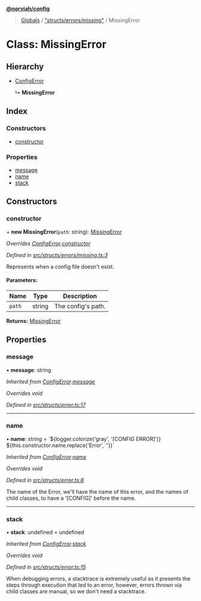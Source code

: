 **[@norviah/config](../README.md)**

> [Globals](../globals.md) / ["structs/errors/missing"](../modules/_structs_errors_missing_.md) / MissingError

# Class: MissingError

## Hierarchy

* [ConfigError](_structs_error_.configerror.md)

  ↳ **MissingError**

## Index

### Constructors

* [constructor](_structs_errors_missing_.missingerror.md#constructor)

### Properties

* [message](_structs_errors_missing_.missingerror.md#message)
* [name](_structs_errors_missing_.missingerror.md#name)
* [stack](_structs_errors_missing_.missingerror.md#stack)

## Constructors

### constructor

\+ **new MissingError**(`path`: string): [MissingError](_structs_errors_missing_.missingerror.md)

*Overrides [ConfigError](_structs_error_.configerror.md).[constructor](_structs_error_.configerror.md#constructor)*

*Defined in [src/structs/errors/missing.ts:3](https://github.com/Norviah/config/blob/d9b32fc/src/structs/errors/missing.ts#L3)*

Represents when a config file doesn't exist.

#### Parameters:

Name | Type | Description |
------ | ------ | ------ |
`path` | string | The config's path.  |

**Returns:** [MissingError](_structs_errors_missing_.missingerror.md)

## Properties

### message

•  **message**: string

*Inherited from [ConfigError](_structs_error_.configerror.md).[message](_structs_error_.configerror.md#message)*

*Overrides void*

*Defined in [src/structs/error.ts:17](https://github.com/Norviah/config/blob/d9b32fc/src/structs/error.ts#L17)*

___

### name

•  **name**: string = \`${logger.colorize('gray', '[CONFIG ERROR]')} ${this.constructor.name.replace('Error', '')}\`

*Inherited from [ConfigError](_structs_error_.configerror.md).[name](_structs_error_.configerror.md#name)*

*Overrides void*

*Defined in [src/structs/error.ts:8](https://github.com/Norviah/config/blob/d9b32fc/src/structs/error.ts#L8)*

The name of the Error, we'll have the name of this error, and the names of
child classes, to have a '[CONFIG]' before the name.

___

### stack

•  **stack**: undefined = undefined

*Inherited from [ConfigError](_structs_error_.configerror.md).[stack](_structs_error_.configerror.md#stack)*

*Overrides void*

*Defined in [src/structs/error.ts:15](https://github.com/Norviah/config/blob/d9b32fc/src/structs/error.ts#L15)*

When debugging errors, a stacktrace is extremely useful as it presents the
steps through execution that led to an error, however, errors thrown via
child classes are manual, so we don't need a stacktrace.
